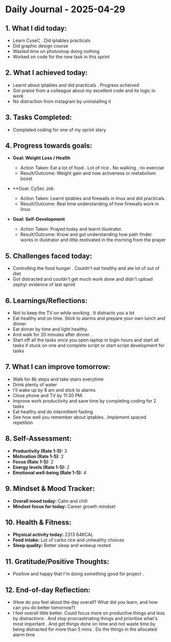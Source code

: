 # Daily Journal - 2025-04-29

## 1. What I did today:
- Learn CyseC . Did iptables practicals 
- Did graphic design course
- Wasted time on photoshop doing nothing
- Worked on code for the new task in this sprint

## 2. What I achieved today:
- Learnt about iptables and did practicals . Progress acheived
- Got praise from a colleague about my excellent code and its logic in work
- No distraction from instagram by uninstalling it

## 3. Tasks Completed:
- Completed coding for one of my sprint story

## 4. Progress towards goals:
- **Goal: Weight Loss / Health**
  - Action Taken: Eat a lot of food . Lot of rice . No walking , no exercise
  - Result/Outcome: Weight gain and now activeness or metabolism boost 
  
- **Goal: CySec Job
  - Action Taken: Learnt iptables and firewalls in linux and did practicals.
  - Result/Outcome: Real time understanding of how firewalls work in linux

- **Goal: Self-Development**
  - Action Taken: Prayed today and learnt illustrator.
  - Result/Outcome: Know and got understanding how path finder works in illustrator and little motivated in the morning from the prayer

## 5. Challenges faced today:
- Controlling the food hunger . Couldn't eat healthy and ate lot of out of diet
- Got distracted and couldn't get much work done and didn't upload zephyr evidence of last sprint

## 6. Learnings/Reflections:
- Not to keep the TV on while working . It distracts you a lot
- Eat healthy and on time. Stick to alarms and prepare your own lunch and dinner 
- Eat dinner by time and light healthy.
- And walk for 20 minutes after dinner . 
- Start off all the tasks once you open laptop in login hours and start all tasks if stuck on one and complete script or start script development for tasks

## 7. What I can improve tomorrow:
- Walk for 8k steps and take stairs everytime
- Drink plenty of water 
- I'll wake up by 8 am and stick to alarms
- Close phone and TV by 11:30 PM.
- Improve work productivity and save time by completing coding for 2 tasks
- Eat healthy and do intermittent fasting
- See how well you remember about iptables . Implement spaced repetition

## 8. Self-Assessment:
- **Productivity (Rate 1-5):** 3
- **Motivation (Rate 1-5):** 2
- **Focus (Rate 1-5):** 2
- **Energy levels (Rate 1-5):** 2
- **Emotional well-being (Rate 1-5):** 4

## 9. Mindset & Mood Tracker:
- **Overall mood today:** Calm and chill
- **Mindset focus for today:** Career growth mindset
  
## 10. Health & Fitness:
- **Physical activity today:** 2313 64KCAL
- **Food intake:** Lot of carbs rice and unhealthy choices
- **Sleep quality:** Better sleep and wokeup rested
  
## 11. Gratitude/Positive Thoughts:
- Positive and happy that I'm doing something good for project . 

## 12. End-of-day Reflection:
- (How do you feel about the day overall? What did you learn, and how can you do better tomorrow?)
- I feel overall little better. Could focus more on productive things and less by distractions . And stop procrastinating things and prioritise what's most important . And get things done on time and not waste time by being distracted for more than 5 mins . Do the things in the allocated alarm time

